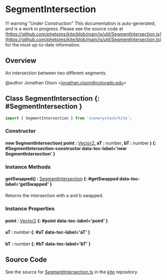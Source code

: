 # SegmentIntersection

!!! warning "Under Construction"
    This documentation is auto-generated, and is a work in progress. Please see the source code at
    [https://github.com/phetsims/kite/blob/main/js/util/SegmentIntersection.ts](https://github.com/phetsims/kite/blob/main/js/util/SegmentIntersection.ts) for the most up-to-date information.

## Overview

An intersection between two different segments.

@author Jonathan Olson &lt;jonathan.olson@colorado.edu&gt;

## Class SegmentIntersection {: #SegmentIntersection }


```js
import { SegmentIntersection } from 'scenerystack/kite';
```
### Constructor

#### new SegmentIntersection( point : <span style="font-weight: 400;">[Vector2](../dot/Vector2.md)</span>, aT : <span style="font-weight: 400;"><span style="color: hsla(calc(var(--md-hue) + 180deg),80%,40%,1);">number</span></span>, bT : <span style="font-weight: 400;"><span style="color: hsla(calc(var(--md-hue) + 180deg),80%,40%,1);">number</span></span> ) {: #SegmentIntersection-constructor data-toc-label='new SegmentIntersection' }

### Instance Methods

#### getSwapped() : <span style="font-weight: 400;">[SegmentIntersection](../kite/SegmentIntersection.md)</span> {: #getSwapped data-toc-label='getSwapped' }

Returns the intersection with a and b swapped.

### Instance Properties

#### point : <span style="font-weight: 400;">[Vector2](../dot/Vector2.md)</span> {: #point data-toc-label='point' }

#### aT : <span style="font-weight: 400;"><span style="color: hsla(calc(var(--md-hue) + 180deg),80%,40%,1);">number</span></span> {: #aT data-toc-label='aT' }

#### bT : <span style="font-weight: 400;"><span style="color: hsla(calc(var(--md-hue) + 180deg),80%,40%,1);">number</span></span> {: #bT data-toc-label='bT' }



## Source Code

See the source for [SegmentIntersection.ts](https://github.com/phetsims/kite/blob/main/js/util/SegmentIntersection.ts) in the [kite](https://github.com/phetsims/kite) repository.
